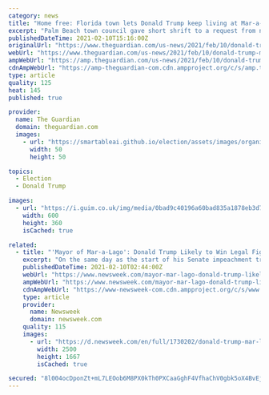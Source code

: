 ```yaml
---
category: news
title: "Home free: Florida town lets Donald Trump keep living at Mar-a-Lago"
excerpt: "Palm Beach town council gave short shrift to a request from neighbors to ban the former president from residing at his resort"
publishedDateTime: 2021-02-10T15:16:00Z
originalUrl: "https://www.theguardian.com/us-news/2021/feb/10/donald-trump-mar-a-lago-florida?fbclid=IwAR3PyY-3_RFZ7fDA0sp6a6iDG_IPNWBPkg8ef1UTZZqRLmSHxGvxTv_8XNM"
webUrl: "https://www.theguardian.com/us-news/2021/feb/10/donald-trump-mar-a-lago-florida?fbclid=IwAR3PyY-3_RFZ7fDA0sp6a6iDG_IPNWBPkg8ef1UTZZqRLmSHxGvxTv_8XNM"
ampWebUrl: "https://amp.theguardian.com/us-news/2021/feb/10/donald-trump-mar-a-lago-florida"
cdnAmpWebUrl: "https://amp-theguardian-com.cdn.ampproject.org/c/s/amp.theguardian.com/us-news/2021/feb/10/donald-trump-mar-a-lago-florida"
type: article
quality: 125
heat: 145
published: true

provider:
  name: The Guardian
  domain: theguardian.com
  images:
    - url: "https://smartableai.github.io/election/assets/images/organizations/theguardian.com-50x50.jpg"
      width: 50
      height: 50

topics:
  - Election
  - Donald Trump

images:
  - url: "https://i.guim.co.uk/img/media/0bad9c40196a60bad835a1878eb3d7704de96815/0_185_3500_2101/master/3500.jpg?width=300&quality=45&auto=format&fit=max&dpr=2&s=91d203e3dfa16a0deb5b6cff894308d6"
    width: 600
    height: 360
    isCached: true

related:
  - title: "'Mayor of Mar-a-Lago': Donald Trump Likely to Win Legal Fight to Live at Palm Beach Resort"
    excerpt: "On the same day as the start of his Senate impeachment trial, a lawyer argued that former President Donald Trump should be allowed to live in his Florida resort as an employee of sorts."
    publishedDateTime: 2021-02-10T02:44:00Z
    webUrl: "https://www.newsweek.com/mayor-mar-lago-donald-trump-likely-win-legal-fight-live-palm-beach-resort-1568099"
    ampWebUrl: "https://www.newsweek.com/mayor-mar-lago-donald-trump-likely-win-legal-fight-live-palm-beach-resort-1568099?amp=1"
    cdnAmpWebUrl: "https://www-newsweek-com.cdn.ampproject.org/c/s/www.newsweek.com/mayor-mar-lago-donald-trump-likely-win-legal-fight-live-palm-beach-resort-1568099?amp=1"
    type: article
    provider:
      name: Newsweek
      domain: newsweek.com
    quality: 115
    images:
      - url: "https://d.newsweek.com/en/full/1730202/donald-trump-mar-lago-mayor-residence-resort-live.jpg"
        width: 2500
        height: 1667
        isCached: true

secured: "8l004ocDponZt+mL7LEOob6M8PX0kTh0PXCaaGghF4VfhaChV0gbk5oX4BvEjvPljqy9WaH8uEC1tfxg6l+COBnQtgVU9BI0UFG+swXy60XP9DFnV4nHWbf3++kD0fDwk09fJyYN9s/dnf5a7aTDH8wDgFGhYBXIqO14eh6nULWLs3C0gKElcQA77tNRIcD7l+zOXFoiYDD5YZfph7K+lzEm65fbFKtvhnKcJ4JKblEsewdFs+VcbStxHxSzAZCgsQp6GUzr0qXFOlaXIaIUh16f08SPVXuoV3mmVj+SckhHc2T+LLVtyPM+VTk97+eax3Ah3S1Cv9SbNnCAOjFYMEDIC3/gxLpSEdx96NruJ88=;hCX4IKmONZnEWELb7DSATQ=="
---
```


